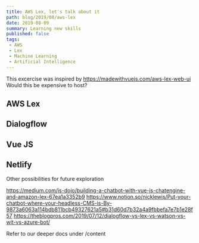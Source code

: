 ```yaml
---
title: AWS Lex, let's talk about it
path: blog/2019/08/aws-lex
date: 2019-08-09
summary: Learning new skills
published: false
tags:
 - AWS
 - Lex
 - Machine Learning
 - Artificial Intelligence
---
```


This excercise was inspired by https://madewithvuejs.com/aws-lex-web-ui
Would this be expensive to host?

## AWS Lex

## Dialogflow

## Vue JS

## Netlify

Other possibilities for future exploration

https://medium.com/js-dojo/building-a-chatbot-with-vue-js-chatengine-and-amazon-lex-67ea1a3352b9
https://www.notion.so/nicklewis/Put-your-chatbot-where-your-headless-CMS-is-By-9873a6063a114bdb811bcb49327621a5#b31d60d7b32a4a9fbbefa7e7b1e28f57
https://theblogpros.com/2019/07/12/dialogflow-vs-lex-vs-watson-vs-wit-vs-azure-bot/

Refer to our deeper docs under /content